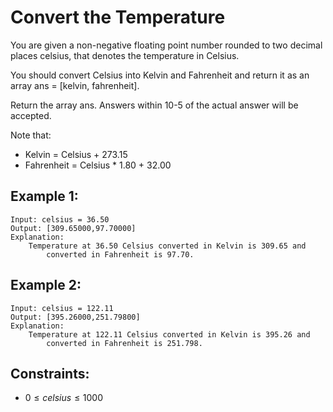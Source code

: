 # Convert the Temperature

You are given a non-negative floating point number rounded to two decimal  
places celsius, that denotes the temperature in Celsius.

You should convert Celsius into Kelvin and Fahrenheit and return it as an  
array ans = [kelvin, fahrenheit].

Return the array ans. Answers within 10-5 of the actual answer will be  
accepted.

Note that:

* Kelvin = Celsius + 273.15
* Fahrenheit = Celsius * 1.80 + 32.00

 

## Example 1:

    Input: celsius = 36.50
    Output: [309.65000,97.70000]
    Explanation: 
        Temperature at 36.50 Celsius converted in Kelvin is 309.65 and 
            converted in Fahrenheit is 97.70.

## Example 2:

    Input: celsius = 122.11
    Output: [395.26000,251.79800]
    Explanation: 
        Temperature at 122.11 Celsius converted in Kelvin is 395.26 and 
            converted in Fahrenheit is 251.798.

 

## Constraints:

* $0 \le celsius \le 1000$

